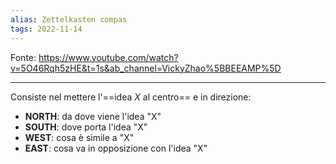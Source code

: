 ```yaml
---
alias: Zettelkasten compas
tags: 2022-11-14
---
```


Fonte: https://www.youtube.com/watch?v=5O46Rqh5zHE&t=1s&ab_channel=VickyZhao%5BBEEAMP%5D

---

Consiste nel mettere l'==idea $X$ al centro== e in direzione:

- **NORTH**: da dove viene l'idea "X"
- **SOUTH**: dove porta l'idea "X"
- **WEST**: cosa è simile a "X"
- **EAST**: cosa va in opposizione con l'idea "X"